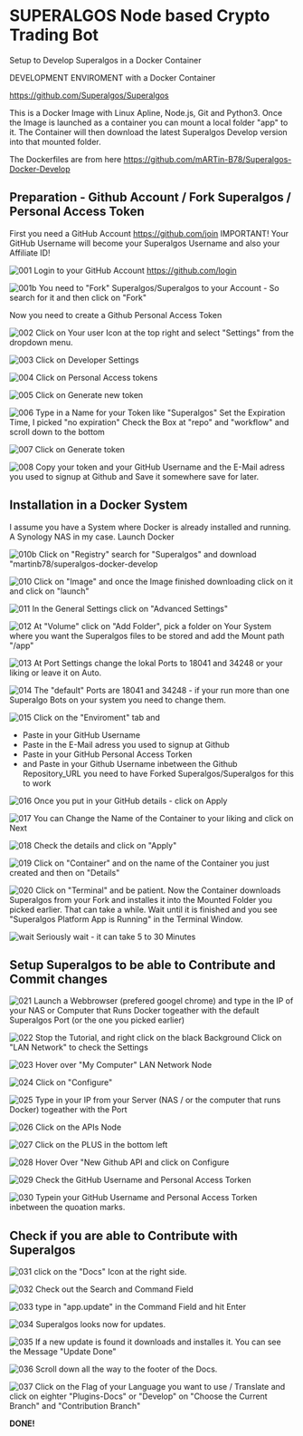 # SUPERALGOS Node based Crypto Trading Bot
Setup to Develop Superalgos in a Docker Container

DEVELOPMENT ENVIROMENT with a Docker Container

https://github.com/Superalgos/Superalgos

This is a Docker Image with Linux Apline, Node.js, Git and Python3. Once the Image is launched as a container you can mount a local folder "app" to it. The Container will then download the latest Superalgos Develop version into that mounted folder.

The Dockerfiles are from here https://github.com/mARTin-B78/Superalgos-Docker-Develop

## Preparation - Github Account / Fork Superalgos / Personal Access Token

First you need a GitHub Account https://github.com/join
IMPORTANT! Your GitHub Username will become your Superalgos Username and also your Affiliate ID! 

![001](https://user-images.githubusercontent.com/91568406/141653138-ebf01715-428d-4a14-a223-b99c1f2b6dc9.PNG)
Login to your GitHub Account https://github.com/login

![001b](https://user-images.githubusercontent.com/91568406/141654639-985a81a4-f567-402b-a25d-7a8bb01c8bc0.PNG)
You need to "Fork" Superalgos/Superalgos to your Account - So search for it and then click on "Fork"

Now you need to create a Github Personal Access Token

![002](https://user-images.githubusercontent.com/91568406/141653139-0b85b95b-8432-41eb-bcd2-df39cf850645.PNG)
Click on Your user Icon at the top right and select "Settings" from the dropdown menu.

![003](https://user-images.githubusercontent.com/91568406/141653140-6ffd23cf-7d5f-426e-acdc-6a7a56dc30fe.PNG)
Click on Developer Settings

![004](https://user-images.githubusercontent.com/91568406/141653141-bb0f5b1d-69a6-4355-bae3-10a328eee3d5.PNG)
Click on Personal Access tokens

![005](https://user-images.githubusercontent.com/91568406/141653142-16f4a2e6-fa50-4094-a13d-cf136894840d.PNG)
Click on Generate new token

![006](https://user-images.githubusercontent.com/91568406/141653143-d1877bf3-6d32-425b-a928-d150ac8d8f6b.PNG)
Type in a Name for your Token like "Superalgos"
Set the Expiration Time, I picked "no expiration"
Check the Box at "repo" and "workflow" 
and scroll down to the bottom 

![007](https://user-images.githubusercontent.com/91568406/141653144-b2974fab-98b7-484c-931e-0681eb9b509c.PNG)
Click on Generate token

![008](https://user-images.githubusercontent.com/91568406/141653145-19bcee1e-e217-4e95-b92f-7ad5a341983f.PNG)
Copy your token and your GitHub Username and the E-Mail adress you used to signup at Github and Save it somewhere save for later.

## Installation in a Docker System

I assume you have a System where Docker is already installed and running. A Synology NAS in my case.
Launch Docker

![010b](https://user-images.githubusercontent.com/91568406/141654351-7c64e405-a6e5-4945-9e3f-6ded5af75231.PNG)
Click on "Registry" search for "Superalgos" and download "martinb78/superalgos-docker-develop

![010](https://user-images.githubusercontent.com/91568406/141653146-0f879595-9b3f-44a3-b0af-11a632451f12.PNG)
Click on "Image" and once the Image finished downloading click on it and click on "launch" 

![011](https://user-images.githubusercontent.com/91568406/141653147-8eceb0e1-2467-4afe-a637-c656c246a0f4.PNG)
In the General Settings click on "Advanced Settings"

![012](https://user-images.githubusercontent.com/91568406/141653148-c82e72a6-feaf-4018-84d9-27fbd02d7517.PNG)
At "Volume" click on "Add Folder", pick a folder on Your System where you want the Superalgos files to be stored and add the Mount path "/app"

![013](https://user-images.githubusercontent.com/91568406/141653149-e38b51bb-2aaf-4039-9825-458449c8534a.PNG)
At Port Settings change the lokal Ports to 18041 and 34248 or your liking or leave it on Auto.

![014](https://user-images.githubusercontent.com/91568406/141653150-76af02d3-d759-4fef-b363-980786dcfdbf.PNG)
The "default" Ports are 18041 and 34248 - if your run more than one Superalgo Bots on your system you need to change them.

![015](https://user-images.githubusercontent.com/91568406/141653151-47615e5d-28d3-43e6-8b2e-3f2d92ee5bd7.PNG)
Click on the "Enviroment" tab and 
- Paste in your GitHub Username
- Paste in the E-Mail adress you used to signup at Github
- Paste in your GitHub Personal Access Torken
- and Paste in your Github Username inbetween the Github Repository_URL 
  you need to have Forked Superalgos/Superalgos for this to work

![016](https://user-images.githubusercontent.com/91568406/141653153-8e9ad899-7f55-4012-94d1-56ae002160da.PNG)
Once you put in your GitHub details - click on Apply

![017](https://user-images.githubusercontent.com/91568406/141653154-b4c03603-4768-4c3c-b2c1-6137355e448b.PNG)
You can Change the Name of the Container to your liking and click on Next

![018](https://user-images.githubusercontent.com/91568406/141653155-660d544a-1c6d-4fda-99f3-12d0cfc2ddc7.PNG)
Check the details and click on "Apply"

![019](https://user-images.githubusercontent.com/91568406/141653156-219c1bc0-823f-4760-b058-6cf49331db50.PNG)
Click on "Container" and on the name of the Container you just created and then on "Details"

![020](https://user-images.githubusercontent.com/91568406/141653157-4cf3071b-b0c4-4117-a716-b32ffe8ad99a.PNG)
Click on "Terminal" and be patient. Now the Container downloads Superalgos from your Fork and installes it into the 
Mounted Folder you picked earlier. That can take a while.
Wait until it is finished and you see "Superalgos Platform App is Running" in the Terminal Window.

![wait](https://user-images.githubusercontent.com/91568406/145647199-336a9eb8-8fa5-4172-81f3-bf0de4412009.PNG)
Seriously wait - it can take 5 to 30 Minutes

## Setup Superalgos to be able to Contribute and Commit changes

![021](https://user-images.githubusercontent.com/91568406/141653158-613384c6-ef52-42dd-9c2d-c08dead55093.PNG)
Launch a Webbrowser (prefered googel chrome) and type in the IP of your NAS or Computer that Runs Docker togeather
with the default Superalgos Port (or the one you picked earlier)

![022](https://user-images.githubusercontent.com/91568406/141653160-1b941d91-5cfb-4f0e-a36a-3b55d87f2e38.PNG)
Stop the Tutorial, and right click on the black Background 
Click on "LAN Network" to check the Settings

![023](https://user-images.githubusercontent.com/91568406/141653162-5c7485f0-a1ca-4ace-9855-d5e6c4e49d5d.PNG)
Hover over "My Computer" LAN Network Node

![024](https://user-images.githubusercontent.com/91568406/141653163-43d601f6-5012-4886-8c2b-9132374cab8e.PNG)
Click on "Configure"

![025](https://user-images.githubusercontent.com/91568406/141653164-1f823ca1-3f21-4aeb-b759-0e818ccc1d67.PNG)
Type in your IP from your Server (NAS / or the computer that runs Docker) togeather with the Port

![026](https://user-images.githubusercontent.com/91568406/141653165-063d774c-9661-4e5f-b490-765235ac7717.PNG)
Click on the APIs Node

![027](https://user-images.githubusercontent.com/91568406/141653167-8feca04e-26cb-4ffd-be77-fb47eac7d369.PNG)
Click on the PLUS in the bottom left

![028](https://user-images.githubusercontent.com/91568406/141653168-8d0d2ca1-8476-4359-814a-7708ad866756.PNG)
Hover Over "New Github API and click on Configure

![029](https://user-images.githubusercontent.com/91568406/141653127-6ea51907-6f1d-4762-a54d-6fb9f65ded2c.PNG)
Check the GitHub Username and Personal Access Torken

![030](https://user-images.githubusercontent.com/91568406/141653129-5e76a7c0-dda5-49b5-a4f9-fd73d6bd7bf2.PNG)
Typein your GitHub Username and Personal Access Torken inbetween the quoation marks.

## Check if you are able to Contribute with Superalgos

![031](https://user-images.githubusercontent.com/91568406/141653130-5903a27f-cd06-494f-a32c-1b3843d4dd20.PNG)
click on the "Docs" Icon at the right side.

![032](https://user-images.githubusercontent.com/91568406/141653131-934985c6-6c7f-420d-90c7-af24c3060d15.PNG)
Check out the Search and Command Field

![033](https://user-images.githubusercontent.com/91568406/141653132-775f4346-b873-47ce-9380-3a939b125e77.PNG)
type in "app.update" in the Command Field and hit Enter

![034](https://user-images.githubusercontent.com/91568406/141653133-c59714aa-0212-4934-a24c-985951fcca0e.PNG)
Superalgos looks now for updates.

![035](https://user-images.githubusercontent.com/91568406/141653134-34b14f9b-7340-41dc-8d5e-21aa15ab5e8f.PNG)
If a new update is found it downloads and installes it. You can see the Message "Update Done" 

![036](https://user-images.githubusercontent.com/91568406/141653135-3cc55079-0423-4a47-a34d-d027fe38c662.PNG)
Scroll down all the way to the footer of the Docs.

![037](https://user-images.githubusercontent.com/91568406/141653137-49c5ba80-047b-4a4b-9208-4742cf6d5672.PNG)
Click on the Flag of your Language you want to use / Translate
and click on eighter "Plugins-Docs" or "Develop" on "Choose the Current Branch" and "Contribution Branch"

**DONE!**

